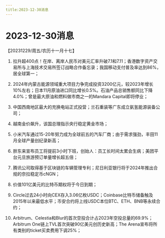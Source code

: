 ```yaml
---
title:2023-12-30消息
---
```

# 2023-12-30消息
【20231229/周五/农历十一月十七】

1. 拉升超400点！在岸、离岸人民币对美元汇率升破7.1和7.11；香港数字资产交易所与上海技术交易所签订战略合作备忘录；我国移动支付普及率达到86%，居全球第一；

2. 2024年内蒙古能源领域重大项目力争完成投资3200亿元，较2023年增长10%左右；日本11月原油进口同比增长0.5%。石油产品总销售额同比下降4.0%；曾是最大原油和燃料做市商之一的Mandara Capital即将停业；

3. 中国西南地区最大的充换电站正式投营；兰石重装等广东成立氨氢能源装备公司；

4. 越南金价飙升，该国总理指示央行稳定黄金市场；

5. 小米汽车通过15-20年努力成为全球前五的汽车厂商；由于需求强劲，丰田11月全球产量创纪录新高；

6. 胖东来宣布员工将提前3小时下班，创始人：员工长时间太累会生病；美团平台元旦旅游预订单量增长超五倍；

7. 腾讯公司取得基于区块链的车辆管理专利；尼日利亚银行将于2024年推出合规的奈拉稳定币cNGN；

8. 价值101亿美元的比特币期权将于今日到期；

9. Circle过去24小时向CEX存入3.06亿枚USDC；Coinbase比特币储备触及2015年以来最低水平；币安合约将上线USDC本位BTC、ETH、BNB等永续合约；

10. Arbitrum、Celestia和Blur的首次空投合计占2023年空投总量的69.9%；Arbitrum One链上TVL首次突破90亿美元创历史新高；The Arena宣布将所有类别的ticket买卖费用下调25%；